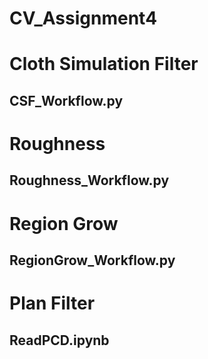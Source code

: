 # CV_Assignment4

# Cloth Simulation Filter
## CSF_Workflow.py

# Roughness
## Roughness_Workflow.py

# Region Grow
## RegionGrow_Workflow.py

# Plan Filter
## ReadPCD.ipynb

